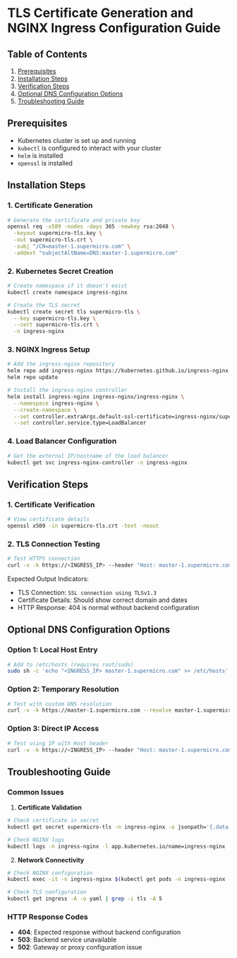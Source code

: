 # TLS Certificate Generation and NGINX Ingress Configuration Guide

## Table of Contents
1. [Prerequisites](#prerequisites)
2. [Installation Steps](#installation-steps)
3. [Verification Steps](#verification-steps)
4. [Optional DNS Configuration Options](#optional-dns-configuration-options)
5. [Troubleshooting Guide](#troubleshooting-guide)

## Prerequisites
- Kubernetes cluster is set up and running
- `kubectl` is configured to interact with your cluster
- `helm` is installed
- `openssl` is installed

## Installation Steps

### 1. Certificate Generation
```bash
# Generate the certificate and private key
openssl req -x509 -nodes -days 365 -newkey rsa:2048 \
  -keyout supermicro-tls.key \
  -out supermicro-tls.crt \
  -subj "/CN=master-1.supermicro.com" \
  -addext "subjectAltName=DNS:master-1.supermicro.com"
```

### 2. Kubernetes Secret Creation
```bash
# Create namespace if it doesn't exist
kubectl create namespace ingress-nginx

# Create the TLS secret
kubectl create secret tls supermicro-tls \
  --key supermicro-tls.key \
  --cert supermicro-tls.crt \
  -n ingress-nginx
```

### 3. NGINX Ingress Setup
```bash
# Add the ingress-nginx repository
helm repo add ingress-nginx https://kubernetes.github.io/ingress-nginx
helm repo update

# Install the ingress-nginx controller
helm install ingress-nginx ingress-nginx/ingress-nginx \
  --namespace ingress-nginx \
  --create-namespace \
  --set controller.extraArgs.default-ssl-certificate=ingress-nginx/supermicro-tls \
  --set controller.service.type=LoadBalancer
```

### 4. Load Balancer Configuration
```bash
# Get the external IP/hostname of the load balancer
kubectl get svc ingress-nginx-controller -n ingress-nginx
```

## Verification Steps

### 1. Certificate Verification
```bash
# View certificate details
openssl x509 -in supermicro-tls.crt -text -noout
```

### 2. TLS Connection Testing
```bash
# Test HTTPS connection
curl -v -k https://<INGRESS_IP> --header "Host: master-1.supermicro.com"
```

Expected Output Indicators:
- TLS Connection: `SSL connection using TLSv1.3`
- Certificate Details: Should show correct domain and dates
- HTTP Response: 404 is normal without backend configuration


## Optional DNS Configuration Options

### Option 1: Local Host Entry
```bash
# Add to /etc/hosts (requires root/sudo)
sudo sh -c 'echo "<INGRESS_IP> master-1.supermicro.com" >> /etc/hosts'
```

### Option 2: Temporary Resolution
```bash
# Test with custom DNS resolution
curl -v -k https://master-1.supermicro.com --resolve master-1.supermicro.com:443:<INGRESS_IP>
```

### Option 3: Direct IP Access
```bash
# Test using IP with Host header
curl -v -k https://<INGRESS_IP> --header "Host: master-1.supermicro.com"
```

## Troubleshooting Guide

### Common Issues

1. **Certificate Validation**
```bash
# Check certificate in secret
kubectl get secret supermicro-tls -n ingress-nginx -o jsonpath='{.data.tls\.crt}' | base64 -d | openssl x509 -text -noout

# Check NGINX logs
kubectl logs -n ingress-nginx -l app.kubernetes.io/name=ingress-nginx
```

2. **Network Connectivity**
```bash
# Check NGINX configuration
kubectl exec -it -n ingress-nginx $(kubectl get pods -n ingress-nginx -l app.kubernetes.io/name=ingress-nginx -o jsonpath='{.items[0].metadata.name}') -- cat /etc/nginx/nginx.conf

# Check TLS configuration
kubectl get ingress -A -o yaml | grep -i tls -A 5
```

### HTTP Response Codes
- **404**: Expected response without backend configuration
- **503**: Backend service unavailable
- **502**: Gateway or proxy configuration issue
